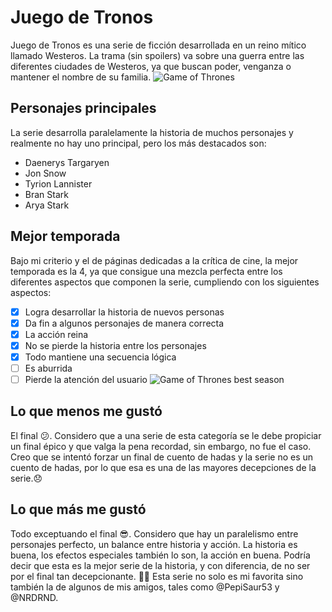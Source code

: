# Juego de Tronos
 Juego de Tronos es una serie de ficción desarrollada en un reino mítico llamado Westeros. La trama (sin spoilers) va sobre una guerra entre las diferentes ciudades de Westeros, ya que buscan poder, venganza o mantener el nombre de su familia.
 ![Game of Thrones](https://www.hbo.com/content/dam/hbodata/series/game-of-thrones/episodes/1/game-of-thrones-1-1920x1080.jpg/_jcr_content/renditions/cq5dam.web.1200.675.jpeg)
 ## Personajes principales
 La serie desarrolla paralelamente la historia de muchos personajes y realmente no hay uno principal, pero los más destacados son: 
 - Daenerys Targaryen
 - Jon Snow
 - Tyrion Lannister
 - Bran Stark
 - Arya Stark
 ## Mejor temporada
Bajo mi criterio y el de páginas dedicadas a la crítica de cine, la mejor temporada es la 4, ya que consigue una mezcla perfecta entre los diferentes aspectos que componen la serie, cumpliendo con los siguientes aspectos:
- [x] Logra desarrollar la historia de nuevos personas
- [x] Da fin a algunos personajes de manera correcta
- [x] La acción reina
- [x] No se pierde la historia entre los personajes
- [x] Todo mantiene una secuencia lógica
- [ ] Es aburrida
- [ ] Pierde la atención del usuario
![Game of Thrones best season](https://static1.srcdn.com/wordpress/wp-content/uploads/2020/09/Split-image-of-Tyrion-Lannister-at-his-trial-Jon-Snow-holding-a-dying-Igrid-in-Game-Of-Thrones.jpg?q=50&fit=crop&w=740&h=370&dpr=1.5)
 ## Lo que menos me gustó
El final :confused:. Considero que a una serie de esta categoría se le debe propiciar un final épico y que valga la pena recordad, sin embargo, no fue el caso. Creo que se intentó forzar un final de cuento de hadas y la serie no es un cuento de hadas, por lo que esa es una de las mayores decepciones de la serie.:disappointed:
 ## Lo que más me gustó
Todo exceptuando el final :sunglasses:. Considero que hay un paralelismo entre personajes perfecto, un balance entre historia y acción. La historia es buena, los efectos especiales también lo son, la acción en buena. Podría decir que esta es la mejor serie de la historia, y con diferencia, de no ser por el final tan decepcionante. :face_exhaling:
Esta serie no solo es mi favorita sino también la de algunos de mis amigos, tales como @PepiSaur53 y @NRDRND.